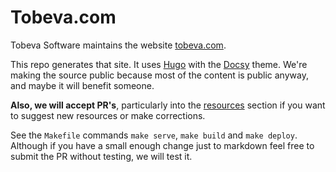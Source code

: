 # Tobeva.com

Tobeva Software maintains the website [tobeva.com](https://tobeva.com).

This repo generates that site. It uses [Hugo](https://gohugo.io/) with the [Docsy](https://github.com/google/docsy) theme. We're making the source public because most of the content is public anyway, and maybe it will benefit someone.

**Also, we will accept PR's**, particularly into the [resources](content/resources) section if you want to suggest new resources or make corrections.

See the `Makefile` commands `make serve`, `make build` and `make deploy`. Although if you have a small enough change just to markdown feel free to submit the PR without testing, we will test it.
